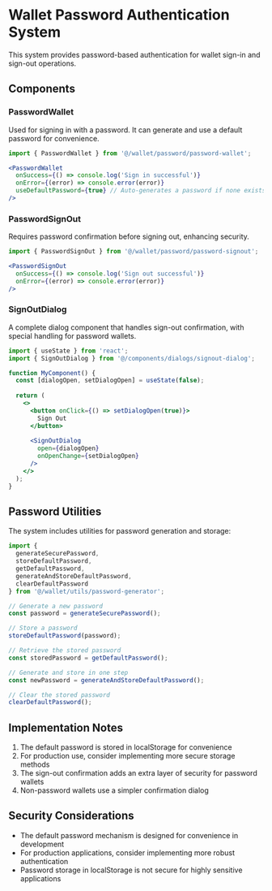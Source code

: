 
# Wallet Password Authentication System

This system provides password-based authentication for wallet sign-in and sign-out operations.

## Components

### PasswordWallet

Used for signing in with a password. It can generate and use a default password for convenience.

```jsx
import { PasswordWallet } from '@/wallet/password/password-wallet';

<PasswordWallet 
  onSuccess={() => console.log('Sign in successful')} 
  onError={(error) => console.error(error)}
  useDefaultPassword={true} // Auto-generates a password if none exists
/>
```

### PasswordSignOut

Requires password confirmation before signing out, enhancing security.

```jsx
import { PasswordSignOut } from '@/wallet/password/password-signout';

<PasswordSignOut 
  onSuccess={() => console.log('Sign out successful')} 
  onError={(error) => console.error(error)}
/>
```

### SignOutDialog

A complete dialog component that handles sign-out confirmation, with special handling for password wallets.

```jsx
import { useState } from 'react';
import { SignOutDialog } from '@/components/dialogs/signout-dialog';

function MyComponent() {
  const [dialogOpen, setDialogOpen] = useState(false);
  
  return (
    <>
      <button onClick={() => setDialogOpen(true)}>
        Sign Out
      </button>
      
      <SignOutDialog 
        open={dialogOpen} 
        onOpenChange={setDialogOpen} 
      />
    </>
  );
}
```

## Password Utilities

The system includes utilities for password generation and storage:

```javascript
import { 
  generateSecurePassword, 
  storeDefaultPassword,
  getDefaultPassword,
  generateAndStoreDefaultPassword,
  clearDefaultPassword
} from '@/wallet/utils/password-generator';

// Generate a new password
const password = generateSecurePassword();

// Store a password
storeDefaultPassword(password);

// Retrieve the stored password
const storedPassword = getDefaultPassword();

// Generate and store in one step
const newPassword = generateAndStoreDefaultPassword();

// Clear the stored password
clearDefaultPassword();
```

## Implementation Notes

1. The default password is stored in localStorage for convenience
2. For production use, consider implementing more secure storage methods
3. The sign-out confirmation adds an extra layer of security for password wallets
4. Non-password wallets use a simpler confirmation dialog

## Security Considerations

- The default password mechanism is designed for convenience in development
- For production applications, consider implementing more robust authentication
- Password storage in localStorage is not secure for highly sensitive applications
